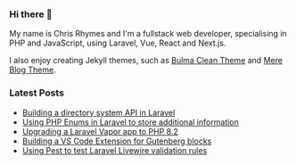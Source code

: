 ### Hi there 👋

My name is Chris Rhymes and I'm a fullstack web developer, specialising in PHP and JavaScript, using Laravel, Vue, React and Next.js.

I also enjoy creating Jekyll themes, such as [Bulma Clean Theme](https://github.com/chrisrhymes/bulma-clean-theme) and [Mere Blog Theme](https://github.com/chrisrhymes/mere-blog-theme). 

<!--
**chrisrhymes/chrisrhymes** is a ✨ _special_ ✨ repository because its `README.md` (this file) appears on your GitHub profile.

Here are some ideas to get you started:

- 🔭 I’m currently working on ...
- 🌱 I’m currently learning ...
- 👯 I’m looking to collaborate on ...
- 🤔 I’m looking for help with ...
- 💬 Ask me about ...
- 📫 How to reach me: ...
- 😄 Pronouns: ...
- ⚡ Fun fact: ...
-->

### Latest Posts

<!--START_SECTION:feed-->
* [Building a directory system API in Laravel](https:&#x2F;&#x2F;www.csrhymes.com&#x2F;2023&#x2F;08&#x2F;18&#x2F;building-a-directory-system-api-with-laravel.html)
* [Using PHP Enums in Laravel to store additional information](https:&#x2F;&#x2F;www.csrhymes.com&#x2F;2023&#x2F;07&#x2F;04&#x2F;using-php-enums-in-laravel.html)
* [Upgrading a Laravel Vapor app to PHP 8.2](https:&#x2F;&#x2F;www.csrhymes.com&#x2F;2022&#x2F;12&#x2F;23&#x2F;upgrading-a-vapor-project-to-php-8-2.html)
* [Building a VS Code Extension for Gutenberg blocks](https:&#x2F;&#x2F;www.csrhymes.com&#x2F;2022&#x2F;11&#x2F;18&#x2F;building-a-vs-code-extension.html)
* [Using Pest to test Laravel Livewire validation rules](https:&#x2F;&#x2F;www.csrhymes.com&#x2F;2022&#x2F;08&#x2F;12&#x2F;testing-livewire-validation-rules-with-pest.html)
<!--END_SECTION:feed-->